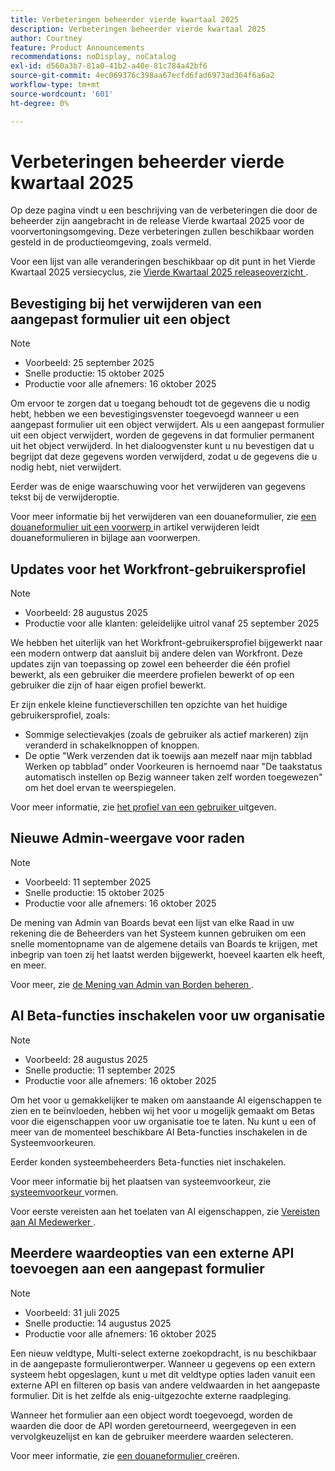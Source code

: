 ```yaml
---
title: Verbeteringen beheerder vierde kwartaal 2025
description: Verbeteringen beheerder vierde kwartaal 2025
author: Courtney
feature: Product Announcements
recommendations: noDisplay, noCatalog
exl-id: d560a3b7-81a0-41b2-a40e-81c784a42bf6
source-git-commit: 4ec069376c398aa67ecfd6fad6973ad364f6a6a2
workflow-type: tm+mt
source-wordcount: '601'
ht-degree: 0%

---
```


# Verbeteringen beheerder vierde kwartaal 2025

Op deze pagina vindt u een beschrijving van de verbeteringen die door de beheerder zijn aangebracht in de release Vierde kwartaal 2025 voor de voorvertoningsomgeving. Deze verbeteringen zullen beschikbaar worden gesteld in de productieomgeving, zoals vermeld.

Voor een lijst van alle veranderingen beschikbaar op dit punt in het Vierde Kwartaal 2025 versiecyclus, zie [ Vierde Kwartaal 2025 releaseoverzicht ](/help/quicksilver/product-announcements/product-releases/25-q4-release-activity/25-q4-release-overview.md).

## Bevestiging bij het verwijderen van een aangepast formulier uit een object

>[!NOTE]
>
>* Voorbeeld: 25 september 2025
>* Snelle productie: 15 oktober 2025
>* Productie voor alle afnemers: 16 oktober 2025

Om ervoor te zorgen dat u toegang behoudt tot de gegevens die u nodig hebt, hebben we een bevestigingsvenster toegevoegd wanneer u een aangepast formulier uit een object verwijdert. Als u een aangepast formulier uit een object verwijdert, worden de gegevens in dat formulier permanent uit het object verwijderd. In het dialoogvenster kunt u nu bevestigen dat u begrijpt dat deze gegevens worden verwijderd, zodat u de gegevens die u nodig hebt, niet verwijdert.

Eerder was de enige waarschuwing voor het verwijderen van gegevens tekst bij de verwijderoptie.

Voor meer informatie bij het verwijderen van een douaneformulier, zie [ een douaneformulier uit een voorwerp ](/help/quicksilver/workfront-basics/work-with-custom-forms/manage-custom-forms-attached-to-objects.md#remove-a-custom-form-from-an-object) in artikel verwijderen leidt douaneformulieren in bijlage aan voorwerpen.

## Updates voor het Workfront-gebruikersprofiel

>[!NOTE]
>
>* Voorbeeld: 28 augustus 2025
>* Productie voor alle klanten: geleidelijke uitrol vanaf 25 september 2025

We hebben het uiterlijk van het Workfront-gebruikersprofiel bijgewerkt naar een modern ontwerp dat aansluit bij andere delen van Workfront. Deze updates zijn van toepassing op zowel een beheerder die één profiel bewerkt, als een gebruiker die meerdere profielen bewerkt of op een gebruiker die zijn of haar eigen profiel bewerkt.

Er zijn enkele kleine functieverschillen ten opzichte van het huidige gebruikersprofiel, zoals:

* Sommige selectievakjes (zoals de gebruiker als actief markeren) zijn veranderd in schakelknoppen of knoppen.
* De optie &quot;Werk verzenden dat ik toewijs aan mezelf naar mijn tabblad Werken op tabblad&quot; onder Voorkeuren is hernoemd naar &quot;De taakstatus automatisch instellen op Bezig wanneer taken zelf worden toegewezen&quot; om het doel ervan te weerspiegelen.

Voor meer informatie, zie [ het profiel van een gebruiker ](/help/quicksilver/administration-and-setup/add-users/create-and-manage-users/edit-a-users-profile.md) uitgeven.

## Nieuwe Admin-weergave voor raden

>[!NOTE]
>
>* Voorbeeld: 11 september 2025
>* Snelle productie: 15 oktober 2025
>* Productie voor alle afnemers: 16 oktober 2025

De mening van Admin van Boards bevat een lijst van elke Raad in uw rekening die de Beheerders van het Systeem kunnen gebruiken om een snelle momentopname van de algemene details van Boards te krijgen, met inbegrip van toen zij het laatst werden bijgewerkt, hoeveel kaarten elk heeft, en meer.

Voor meer, zie [ de Mening van Admin van Borden beheren ](/help/quicksilver/agile/get-started-with-boards/manage-boards-admin-view.md).

## AI Beta-functies inschakelen voor uw organisatie

>[!NOTE]
>
>* Voorbeeld: 28 augustus 2025
>* Snelle productie: 11 september 2025
>* Productie voor alle afnemers: 16 oktober 2025

Om het voor u gemakkelijker te maken om aanstaande AI eigenschappen te zien en te beïnvloeden, hebben wij het voor u mogelijk gemaakt om Betas voor die eigenschappen voor uw organisatie toe te laten. Nu kunt u een of meer van de momenteel beschikbare AI Beta-functies inschakelen in de Systeemvoorkeuren.

Eerder konden systeembeheerders Beta-functies niet inschakelen.

Voor meer informatie bij het plaatsen van systeemvoorkeur, zie [ systeemvoorkeur ](/help/quicksilver/administration-and-setup/manage-workfront/security/configure-security-preferences.md) vormen.

Voor eerste vereisten aan het toelaten van AI eigenschappen, zie [ Vereisten aan AI Medewerker ](/help/quicksilver/workfront-basics/ai-assistant/ai-assistant-overview.md#prerequisites-to-ai-assistant).



## Meerdere waardeopties van een externe API toevoegen aan een aangepast formulier

>[!NOTE]
>
>* Voorbeeld: 31 juli 2025
>* Snelle productie: 14 augustus 2025
>* Productie voor alle afnemers: 16 oktober 2025

Een nieuw veldtype, Multi-select externe zoekopdracht, is nu beschikbaar in de aangepaste formulierontwerper. Wanneer u gegevens op een extern systeem hebt opgeslagen, kunt u met dit veldtype opties laden vanuit een externe API en filteren op basis van andere veldwaarden in het aangepaste formulier. Dit is het zelfde als enig-uitgezochte externe raadpleging.

Wanneer het formulier aan een object wordt toegevoegd, worden de waarden die door de API worden geretourneerd, weergegeven in een vervolgkeuzelijst en kan de gebruiker meerdere waarden selecteren.

Voor meer informatie, zie [ een douaneformulier ](/help/quicksilver/administration-and-setup/customize-workfront/create-manage-custom-forms/form-designer/design-a-form/design-a-form.md) creëren.
